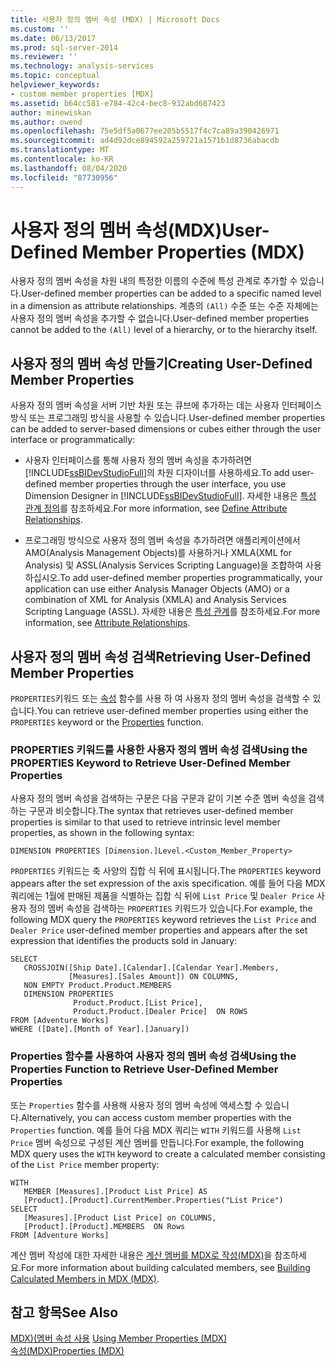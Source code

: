 ```yaml
---
title: 사용자 정의 멤버 속성 (MDX) | Microsoft Docs
ms.custom: ''
ms.date: 06/13/2017
ms.prod: sql-server-2014
ms.reviewer: ''
ms.technology: analysis-services
ms.topic: conceptual
helpviewer_keywords:
- custom member properties [MDX]
ms.assetid: b64cc581-e784-42c4-bec8-932abd687423
author: minewiskan
ms.author: owend
ms.openlocfilehash: 75e5df5a0677ee205b5517f4c7ca89a390426971
ms.sourcegitcommit: ad4d92dce894592a259721a1571b1d8736abacdb
ms.translationtype: MT
ms.contentlocale: ko-KR
ms.lasthandoff: 08/04/2020
ms.locfileid: "87730956"
---
```

# <a name="user-defined-member-properties-mdx"></a><span data-ttu-id="a28ef-102">사용자 정의 멤버 속성(MDX)</span><span class="sxs-lookup"><span data-stu-id="a28ef-102">User-Defined Member Properties (MDX)</span></span>
  <span data-ttu-id="a28ef-103">사용자 정의 멤버 속성을 차원 내의 특정한 이름의 수준에 특성 관계로 추가할 수 있습니다.</span><span class="sxs-lookup"><span data-stu-id="a28ef-103">User-defined member properties can be added to a specific named level in a dimension as attribute relationships.</span></span> <span data-ttu-id="a28ef-104">계층의 `(All)` 수준 또는 수준 자체에는 사용자 정의 멤버 속성을 추가할 수 없습니다.</span><span class="sxs-lookup"><span data-stu-id="a28ef-104">User-defined member properties cannot be added to the `(All)` level of a hierarchy, or to the hierarchy itself.</span></span>  
  
## <a name="creating-user-defined-member-properties"></a><span data-ttu-id="a28ef-105">사용자 정의 멤버 속성 만들기</span><span class="sxs-lookup"><span data-stu-id="a28ef-105">Creating User-Defined Member Properties</span></span>  
 <span data-ttu-id="a28ef-106">사용자 정의 멤버 속성을 서버 기반 차원 또는 큐브에 추가하는 데는 사용자 인터페이스 방식 또는 프로그래밍 방식을 사용할 수 있습니다.</span><span class="sxs-lookup"><span data-stu-id="a28ef-106">User-defined member properties can be added to server-based dimensions or cubes either through the user interface or programmatically:</span></span>  
  
-   <span data-ttu-id="a28ef-107">사용자 인터페이스를 통해 사용자 정의 멤버 속성을 추가하려면 [!INCLUDE[ssBIDevStudioFull](../../../includes/ssbidevstudiofull-md.md)]의 차원 디자이너를 사용하세요.</span><span class="sxs-lookup"><span data-stu-id="a28ef-107">To add user-defined member properties through the user interface, you use Dimension Designer in [!INCLUDE[ssBIDevStudioFull](../../../includes/ssbidevstudiofull-md.md)].</span></span> <span data-ttu-id="a28ef-108">자세한 내용은 [특성 관계 정의](../attribute-relationships-define.md)를 참조하세요.</span><span class="sxs-lookup"><span data-stu-id="a28ef-108">For more information, see [Define Attribute Relationships](../attribute-relationships-define.md).</span></span>  
  
-   <span data-ttu-id="a28ef-109">프로그래밍 방식으로 사용자 정의 멤버 속성을 추가하려면 애플리케이션에서 AMO(Analysis Management Objects)를 사용하거나 XMLA(XML for Analysis) 및 ASSL(Analysis Services Scripting Language)을 조합하여 사용하십시오.</span><span class="sxs-lookup"><span data-stu-id="a28ef-109">To add user-defined member properties programmatically, your application can use either Analysis Manager Objects (AMO) or a combination of XML for Analysis (XMLA) and Analysis Services Scripting Language (ASSL).</span></span> <span data-ttu-id="a28ef-110">자세한 내용은 [특성 관계](../../multidimensional-models-olap-logical-dimension-objects/attribute-relationships.md)를 참조하세요.</span><span class="sxs-lookup"><span data-stu-id="a28ef-110">For more information, see [Attribute Relationships](../../multidimensional-models-olap-logical-dimension-objects/attribute-relationships.md).</span></span>  
  
## <a name="retrieving-user-defined-member-properties"></a><span data-ttu-id="a28ef-111">사용자 정의 멤버 속성 검색</span><span class="sxs-lookup"><span data-stu-id="a28ef-111">Retrieving User-Defined Member Properties</span></span>  
 <span data-ttu-id="a28ef-112">`PROPERTIES`키워드 또는 [속성](/sql/mdx/properties-mdx) 함수를 사용 하 여 사용자 정의 멤버 속성을 검색할 수 있습니다.</span><span class="sxs-lookup"><span data-stu-id="a28ef-112">You can retrieve user-defined member properties using either the `PROPERTIES` keyword or the [Properties](/sql/mdx/properties-mdx) function.</span></span>  
  
### <a name="using-the-properties-keyword-to-retrieve-user-defined-member-properties"></a><span data-ttu-id="a28ef-113">PROPERTIES 키워드를 사용한 사용자 정의 멤버 속성 검색</span><span class="sxs-lookup"><span data-stu-id="a28ef-113">Using the PROPERTIES Keyword to Retrieve User-Defined Member Properties</span></span>  
 <span data-ttu-id="a28ef-114">사용자 정의 멤버 속성을 검색하는 구문은 다음 구문과 같이 기본 수준 멤버 속성을 검색하는 구문과 비슷합니다.</span><span class="sxs-lookup"><span data-stu-id="a28ef-114">The syntax that retrieves user-defined member properties is similar to that used to retrieve intrinsic level member properties, as shown in the following syntax:</span></span>  
  
 `DIMENSION PROPERTIES [Dimension.]Level.<Custom_Member_Property>`  
  
 <span data-ttu-id="a28ef-115">`PROPERTIES` 키워드는 축 사양의 집합 식 뒤에 표시됩니다.</span><span class="sxs-lookup"><span data-stu-id="a28ef-115">The `PROPERTIES` keyword appears after the set expression of the axis specification.</span></span> <span data-ttu-id="a28ef-116">예를 들어 다음 MDX 쿼리에는 1월에 판매된 제품을 식별하는 집합 식 뒤에 `List Price` 및 `Dealer Price` 사용자 정의 멤버 속성을 검색하는 `PROPERTIES` 키워드가 있습니다.</span><span class="sxs-lookup"><span data-stu-id="a28ef-116">For example, the following MDX query the `PROPERTIES` keyword retrieves the `List Price` and `Dealer Price` user-defined member properties and appears after the set expression that identifies the products sold in January:</span></span>  
  
```  
SELECT   
   CROSSJOIN([Ship Date].[Calendar].[Calendar Year].Members,   
             [Measures].[Sales Amount]) ON COLUMNS,  
   NON EMPTY Product.Product.MEMBERS  
   DIMENSION PROPERTIES   
              Product.Product.[List Price],  
              Product.Product.[Dealer Price]  ON ROWS  
FROM [Adventure Works]  
WHERE ([Date].[Month of Year].[January])   
```  
  
### <a name="using-the-properties-function-to-retrieve-user-defined-member-properties"></a><span data-ttu-id="a28ef-117">Properties 함수를 사용하여 사용자 정의 멤버 속성 검색</span><span class="sxs-lookup"><span data-stu-id="a28ef-117">Using the Properties Function to Retrieve User-Defined Member Properties</span></span>  
 <span data-ttu-id="a28ef-118">또는 `Properties` 함수를 사용해 사용자 정의 멤버 속성에 액세스할 수 있습니다.</span><span class="sxs-lookup"><span data-stu-id="a28ef-118">Alternatively, you can access custom member properties with the `Properties` function.</span></span> <span data-ttu-id="a28ef-119">예를 들어 다음 MDX 쿼리는 `WITH` 키워드를 사용해 `List Price` 멤버 속성으로 구성된 계산 멤버를 만듭니다.</span><span class="sxs-lookup"><span data-stu-id="a28ef-119">For example, the following MDX query uses the `WITH` keyword to create a calculated member consisting of the `List Price` member property:</span></span>  
  
```  
WITH   
   MEMBER [Measures].[Product List Price] AS  
   [Product].[Product].CurrentMember.Properties("List Price")  
SELECT   
   [Measures].[Product List Price] on COLUMNS,  
   [Product].[Product].MEMBERS  ON Rows  
FROM [Adventure Works]  
```  
  
 <span data-ttu-id="a28ef-120">계산 멤버 작성에 대한 자세한 내용은 [계산 멤버를 MDX로 작성&#40;MDX&#41;](mdx-calculated-members-building-calculated-members.md)을 참조하세요.</span><span class="sxs-lookup"><span data-stu-id="a28ef-120">For more information about building calculated members, see [Building Calculated Members in MDX &#40;MDX&#41;](mdx-calculated-members-building-calculated-members.md).</span></span>  
  
## <a name="see-also"></a><span data-ttu-id="a28ef-121">참고 항목</span><span class="sxs-lookup"><span data-stu-id="a28ef-121">See Also</span></span>  
 <span data-ttu-id="a28ef-122">[MDX&#41;&#40;멤버 속성 사용](mdx-member-properties.md) </span><span class="sxs-lookup"><span data-stu-id="a28ef-122">[Using Member Properties &#40;MDX&#41;](mdx-member-properties.md) </span></span>  
 [<span data-ttu-id="a28ef-123">속성&#40;MDX&#41;</span><span class="sxs-lookup"><span data-stu-id="a28ef-123">Properties &#40;MDX&#41;</span></span>](/sql/mdx/properties-mdx)  
  
  
